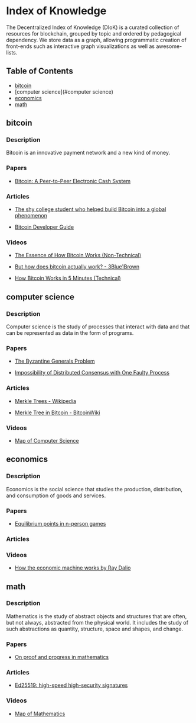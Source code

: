 # Index of Knowledge

The Decentralized Index of Knowledge (DIoK) is a curated collection of resources for blockchain, grouped by topic and ordered by pedagogical dependency. We store data as a graph, allowing programmatic creation of front-ends such as interactive graph visualizations as well as awesome-lists.

## Table of Contents

* [bitcoin](#bitcoin)
* [computer science](#computer science)
* [economics](#economics)
* [math](#math)

## bitcoin

### Description

Bitcoin is an innovative payment network and a new kind of money.

### Papers

* [Bitcoin: A Peer-to-Peer Electronic Cash System](https://bitcoin.org/bitcoin.pdf)

### Articles

* [The shy college student who helped build Bitcoin into a global phenomenon](https://www.theverge.com/2015/6/10/8751933/the-shy-college-student-who-helped-build-bitcoin-into-a-global)

* [Bitcoin Developer Guide](https://bitcoin.org/en/developer-guide)

### Videos

* [The Essence of How Bitcoin Works (Non-Technical)](https://www.youtube.com/watch?v=t5JGQXCTe3c&feature=youtu.be)

* [But how does bitcoin actually work? - 3Blue1Brown](https://www.youtube.com/watch?v=bBC-nXj3Ng4)

* [How Bitcoin Works in 5 Minutes (Technical)](https://www.youtube.com/watch?v=l9jOJk30eQs&feature=youtu.be)

## computer science

### Description

Computer science is the study of processes that interact with data and that can be represented as data in the form of programs.

### Papers

* [The Byzantine Generals Problem](https://people.eecs.berkeley.edu/~luca/cs174/byzantine.pdf)

* [Impossibility of Distributed Consensus with One Faulty Process ](https://groups.csail.mit.edu/tds/papers/Lynch/jacm85.pdf)

### Articles

* [Merkle Trees - Wikipedia](https://en.wikipedia.org/wiki/Merkle_tree)

* [Merkle Tree in Bitcoin - BitcoinWiki](https://en.bitcoinwiki.org/wiki/Merkle_tree)

### Videos

* [Map of Computer Science](https://www.youtube.com/watch?v=SzJ46YA_RaA)

## economics

### Description

Economics is the social science that studies the production, distribution, and consumption of goods and services.

### Papers

* [Equilibrium points in n-person games](https://www.pnas.org/content/36/1/48)

### Articles

### Videos

* [How the economic machine works by Ray Dalio](https://www.youtube.com/watch?v=PHe0bXAIuk0)

## math

### Description

Mathematics is the study of abstract objects and structures that are often, but not always, abstracted from the physical world. It includes the study of such abstractions as quantity, structure, space and shapes, and change.

### Papers

* [On proof and progress in mathematics](https://arxiv.org/abs/math/9404236)

### Articles

* [Ed25519: high-speed high-security signatures](https://ed25519.cr.yp.to/)

### Videos

* [Map of Mathematics](https://www.youtube.com/watch?v=OmJ-4B-mS-Y)


